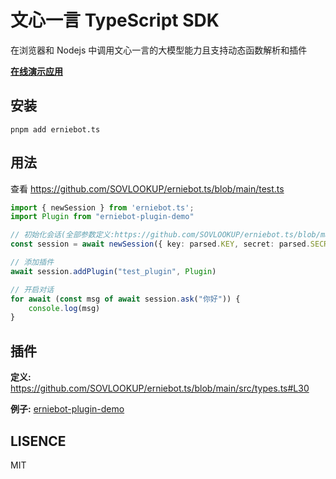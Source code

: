 # 文心一言 TypeScript SDK

在浏览器和 Nodejs 中调用文心一言的大模型能力且支持动态函数解析和插件

[**在线演示应用**](https://ai.metapoint.tech/)

## 安装

```pnpm add erniebot.ts```

## 用法

查看 https://github.com/SOVLOOKUP/erniebot.ts/blob/main/test.ts

```ts
import { newSession } from 'erniebot.ts';
import Plugin from "erniebot-plugin-demo"

// 初始化会话(全部参数定义:https://github.com/SOVLOOKUP/erniebot.ts/blob/main/src/types.ts#L7)
const session = await newSession({ key: parsed.KEY, secret: parsed.SECRET })

// 添加插件
await session.addPlugin("test_plugin", Plugin)

// 开启对话
for await (const msg of await session.ask("你好")) {
    console.log(msg)
}
```

## 插件

**定义:**
https://github.com/SOVLOOKUP/erniebot.ts/blob/main/src/types.ts#L30

**例子:**
[erniebot-plugin-demo](./erniebot-plugin-demo)

## LISENCE

MIT